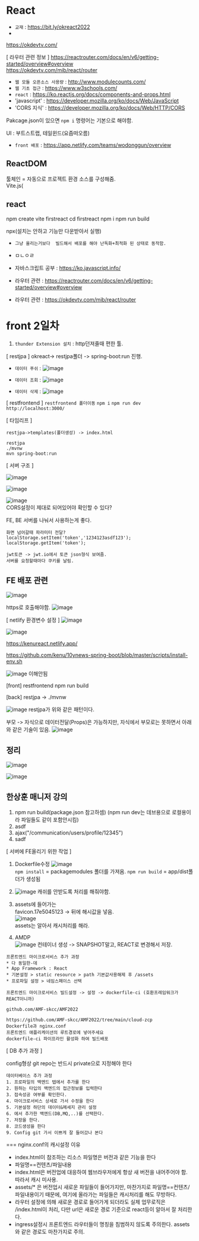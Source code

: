 # React

- `교재` : https://bit.ly/okreact2022
- 

https://okdevtv.com/

[ 라우터 관련 정보 ] 
https://reactrouter.com/docs/en/v6/getting-started/overview#overview  
https://okdevtv.com/mib/react/router  


- `웹 모듈 오픈소스 사용량` : http://www.modulecounts.com/
- `웹 기초 접근` : https://www.w3schools.com/
- `react` : https://ko.reactjs.org/docs/components-and-props.html
- 'javascript' : https://developer.mozilla.org/ko/docs/Web/JavaScript
- 'CORS 지식' : https://developer.mozilla.org/ko/docs/Web/HTTP/CORS



Pakcage.json이 있으면 `npm i` 명령어는 기본으로 해야함.


UI : 부트스트랩, 테일윈드(요즘떠오름)

- `front 배포` : https://app.netlify.com/teams/wodonggun/overview


## ReactDOM

툴체인 = 자동으로 프로젝트 환경 소스를 구성해줌.  
Vite.js(



## react
npm create vite firstreact
cd firstreact
npm i
npm run build

npx(설치는 안하고 기능만 다운받아서 실행)



- `그냥 올리는거보다  빌드해서 배포를 해야 난독화+최적화 된 상태로 동작함.`
- ㅁㄴㅇㄹ



- 자바스크립트 공부 : https://ko.javascript.info/
- 라우터 관련 : https://reactrouter.com/docs/en/v6/getting-started/overview#overview
- 라우터 관련 : https://okdevtv.com/mib/react/router



# front 2일차

1. `thunder Extension 설치` : http던져줄때 편한 툴.

[ restjpa ]
okreact-> restjpa폴더 -> spring-boot:run 진행.

- `데이터 푸쉬` : 
![image](https://user-images.githubusercontent.com/35188271/163293429-814e6198-e4c1-4d1d-b37d-cf8b1041851b.png)

- `데이터 조회` : 
![image](https://user-images.githubusercontent.com/35188271/163293450-6da882a2-8db8-46fc-bbc7-1f2076ccd74d.png)

- `데이터 삭제` : 
![image](https://user-images.githubusercontent.com/35188271/163294105-562e9a85-4bca-4ea4-a570-41a7e2f36b0f.png)




[ restfrontend ]
`restfrontend 폴더이동`
`npm i`
`npm run dev`
`http://localhost:3000/`


[ 타임리프 ] 
```
restjpa->templates(폴더생성) -> index.html

restjpa
./mvnw
mvn spring-boot:run

```

[ 서버 구조 ]

![image](https://user-images.githubusercontent.com/35188271/163297861-d3fdd4d4-58ed-4d23-947d-7f6871d61b03.png)   

![image](https://user-images.githubusercontent.com/35188271/163298156-a4ce1235-30e3-4748-91a2-94524d244d7b.png)  

![image](https://user-images.githubusercontent.com/35188271/163298276-9deaceeb-e55a-4fb1-98e6-ac5c84310c30.png)  
CORS설정이 제대로 되어있어야 확인할 수 있다?

FE, BE 서버를 나눠서 사용하는게 좋다.

```
화면 넘어갈때 파라미터 전달?
localStorage.setItem('token','1234123asdf123');
localStorage.getItem('token');

jwt토큰 -> jwt.io에서 토큰 json형식 보여줌.
서버를 요청할때마다 쿠키를 날림.
```

## FE 배포 관련
![image](https://user-images.githubusercontent.com/35188271/163320980-1a1db260-8618-4233-a326-127d236c616a.png)


https로 호출해야함.
![image](https://user-images.githubusercontent.com/35188271/163321187-4d9d1323-c252-443d-aacf-4194587e2748.png)



[ netlify 환경변수 설정 ]
![image](https://user-images.githubusercontent.com/35188271/163321535-b2b97a85-16a7-4eb2-847b-3504acf9b3eb.png)

![image](https://user-images.githubusercontent.com/35188271/163321638-07c25aa4-d824-4879-80f9-90cf7338a5ee.png)



https://kenureact.netlify.app/

https://github.com/kenu/10ynews-spring-boot/blob/master/scripts/install-env.sh


![image](https://user-images.githubusercontent.com/35188271/163322818-9fc418a3-9d52-440e-b888-6873f91723fd.png)
이해안됨

[front]
restfrontend
npm run build

[back]
restjpa -> ./mvnw 

![image](https://user-images.githubusercontent.com/35188271/163328404-e30e5fad-a3f0-4c5b-9b0a-ffccb257b10b.png)
restjpa가 위와 같은 패턴이다.


부모 -> 자식으로 데이터전달(Props)은 가능하지만, 자식에서 부모로는 못하면서 아래와 같은 기술이 있음.
![image](https://user-images.githubusercontent.com/35188271/163333593-23703333-3c27-4e66-aa6a-9cba92e452fb.png)



## 정리

![image](https://user-images.githubusercontent.com/35188271/163334759-5f94a44a-4365-48db-9caa-140b60795b65.png)

![image](https://user-images.githubusercontent.com/35188271/163335648-da71dbcb-f095-45ad-b309-b95c2b693bd0.png)



## 한상훈 매니저 강의
1. npm run build(package.json 참고하셈) (npm run dev는 데브용으로 로컬용이라 파일들도 같이 포함안시킴)
2. asdf
3. ajax("/communication/users/profile/12345")
4. sadf




[ 서버에 FE올리기 위한 작업 ]
1. Dockerfile수정
![image](https://user-images.githubusercontent.com/35188271/163343147-f3c6701d-9782-428b-90ed-9096a817f9b8.png)  
`npm install` = packagemodules 폴더를 가져옴.
`npm run build` = app/dist폴더가 생성됨

2. ![image](https://user-images.githubusercontent.com/35188271/163343682-a68f999c-f787-4c3a-8958-ebe566b46e28.png)
캐쉬를 안받도록 처리를 해줘야함.

3. assets에 들어가는  
favicon.17e5045123 -> 뒤에 해시값을 넣음.  
![image](https://user-images.githubusercontent.com/35188271/163344266-066ed3ca-d149-4cac-afeb-df59a1bd3fc2.png)  
assets는 알아서 캐시처리를 해라.

4. AMDP  
![image](https://user-images.githubusercontent.com/35188271/163344925-8a6893f2-bb2b-40f9-b2c2-bc8520f6e842.png)
컨테이너 생성 -> SNAPSHOT말고, REACT로 변경해서 저장.
```
프론트엔드 마이크로서비스 추가 과정
* 다 동일한-데
* App Framework : React
* 기본설정 > static resource > path 기본값사용해제 후 /assets
* 프로파일 설정 > 네임스페이스 선택

프론트엔드 마이크로서비스 빌드설정 -> 설정 -> dockerfile-ci (호환프레임워크가 REACT이니까)

github.com/AMF-skcc/AMF2022

https://github.com/AMF-skcc/AMF2022/tree/main/cloud-zcp
Dockerfile과 nginx.conf
프론트엔드 애플리케이션의 루트경로에 넣어주세요
dockerfile-ci 파이프라인 활성화 하여 빌드배포
```

[ DB 추가 과정 ] 

config형상 git repo는 반드시 private으로 지정해야 한다

```
데이터베이스 추가 과정
1. 프로파일의 백엔드 탭에서 추가를 한다
2. 원하는 타입의 백엔드의 접근정보를 입력한다
3. 접속성공 여부를 확인한다.
4. 마이크로서비스 상세로 가서 수정을 한다
5. 기본설정 하단의 데이터&메세지 관리 설정
6. 에서 추가한 백엔드(DB,MQ,..)를 선택한다.
7. 저장을 한다.
8. 코드생성을 한다
9. Config git 가서 이쁘게 잘 들어갔나 본다
```

===
nginx.conf의 캐시설정 이유
* index.html이 참조하는 리소스 파일명은 버전과 같은 기능을 한다
* 파일명==컨텐츠/파일내용
* index.html은 버전업에 대응하여 웹브라우저에게 항상 새 버전을 내어주어야 함. 따라서 캐시 미사용.
* assets/* 은 버전업시 새로운 파일들이 들어가지만, 마찬가지로 파일명==컨텐츠/파일내용이기 때문에, 여기에 올라가는 파일들은 캐시처리를 해도 무방하다.
* 라우터 설정에 의해 새로운 경로로 들어가게 되더라도 실제 업무로직은 /index.html이 처리, 다만 url은 새로운 경로 기준으로 react등이 알아서 잘 처리한다.
* ingress설정시 프론트엔드 라우터들이 명칭을 침범하지 않도록 주의한다. assets와 같은 경로도 마찬가지로 주의.



